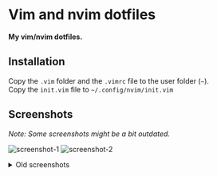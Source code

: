 # Vim and nvim dotfiles
**My vim/nvim dotfiles.**

## Installation
Copy the `.vim` folder and the `.vimrc` file to the user folder (`~`).  
Copy the `init.vim` file to `~/.config/nvim/init.vim`

## Screenshots
*Note: Some screenshots might be a bit outdated.*

![screenshot-1](https://user-images.githubusercontent.com/29655971/185148361-2989039f-fc65-419c-965b-51a9d83ab029.png)
![screenshot-2](https://user-images.githubusercontent.com/29655971/185148499-cd328a4c-faef-4cc5-8cf0-2ab990232a3b.png)

<details>
    <summary>Old screenshots</summary>  
    
![screenshot-3](https://user-images.githubusercontent.com/29655971/185148889-7903c70d-97c1-458a-a56d-51401ba07784.png)
</details>
